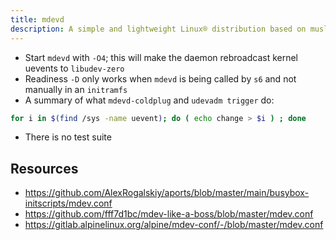 ```yaml
---
title: mdevd
description: A simple and lightweight Linux® distribution based on musl libc and toybox
---
```


- Start `mdevd` with `-O4`; this will make the daemon rebroadcast kernel uevents to `libudev-zero`
- Readiness `-D` only works when `mdevd` is being called by `s6` and not manually in an `initramfs`
- A summary of what `mdevd-coldplug` and `udevadm trigger` do:
```sh
for i in $(find /sys -name uevent); do ( echo change > $i ) ; done
```
- There is no test suite

## Resources
- https://github.com/AlexRogalskiy/aports/blob/master/main/busybox-initscripts/mdev.conf
- https://github.com/fff7d1bc/mdev-like-a-boss/blob/master/mdev.conf
- https://gitlab.alpinelinux.org/alpine/mdev-conf/-/blob/master/mdev.conf
